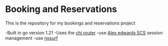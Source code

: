 # Booking and Reservations

This is the repository for my bookings and reservations project

-Built in go version 1.21
-Uses the [chi router](https://github.com/go-chi/chi/v5)
-use [Alex edwards SCS](https://github.com/alexedwards/scs/v2) session management
-use [nosurf](https://github.com/justinas/nosurf)
